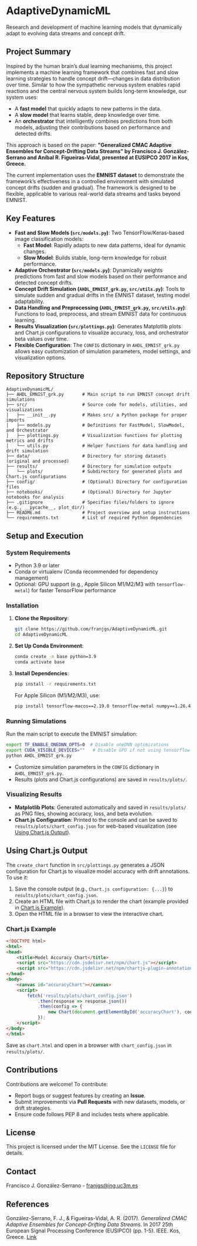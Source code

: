 # AdaptiveDynamicML

Research and development of machine learning models that dynamically adapt to evolving data streams and concept drift.

## Project Summary

Inspired by the human brain’s dual learning mechanisms, this project implements a machine learning framework that combines fast and slow learning strategies to handle concept drift—changes in data distribution over time. Similar to how the sympathetic nervous system enables rapid reactions and the central nervous system builds long-term knowledge, our system uses:
- A **fast model** that quickly adapts to new patterns in the data.
- A **slow model** that learns stable, deep knowledge over time.
- An **orchestrator** that intelligently combines predictions from both models, adjusting their contributions based on performance and detected drifts.

This approach is based on the paper: **"Generalized CMAC Adaptive Ensembles for Concept-Drifting Data Streams" by Francisco J. González-Serrano and Aníbal R. Figueiras-Vidal, presented at EUSIPCO 2017 in Kos, Greece.**

The current implementation uses the **EMNIST dataset** to demonstrate the framework’s effectiveness in a controlled environment with simulated concept drifts (sudden and gradual). The framework is designed to be flexible, applicable to various real-world data streams and tasks beyond EMNIST.

## Key Features

- **Fast and Slow Models (`src/models.py`)**: Two TensorFlow/Keras-based image classification models:
  - **Fast Model**: Rapidly adapts to new data patterns, ideal for dynamic changes.
  - **Slow Model**: Builds stable, long-term knowledge for robust performance.
- **Adaptive Orchestrator (`src/models.py`)**: Dynamically weights predictions from fast and slow models based on their performance and detected concept drifts.
- **Concept Drift Simulation (`AHDL_EMNIST_grk.py`, `src/utils.py`)**: Tools to simulate sudden and gradual drifts in the EMNIST dataset, testing model adaptability.
- **Data Handling and Preprocessing (`AHDL_EMNIST_grk.py`, `src/utils.py`)**: Functions to load, preprocess, and stream EMNIST data for continuous learning.
- **Results Visualization (`src/plottings.py`)**: Generates Matplotlib plots and Chart.js configurations to visualize accuracy, loss, and orchestrator beta values over time.
- **Flexible Configuration**: The `CONFIG` dictionary in `AHDL_EMNIST_grk.py` allows easy customization of simulation parameters, model settings, and visualization options.

## Repository Structure

```
AdaptiveDynamicML/
├── AHDL_EMNIST_grk.py       # Main script to run EMNIST concept drift simulations
├── src/                     # Source code for models, utilities, and visualizations
│   ├── __init__.py          # Makes src/ a Python package for proper imports
│   ├── models.py            # Definitions for FastModel, SlowModel, and Orchestrator
│   ├── plottings.py         # Visualization functions for plotting metrics and drifts
│   └── utils.py             # Helper functions for data handling and drift simulation
├── data/                    # Directory for storing datasets (original and processed)
├── results/                 # Directory for simulation outputs
│   └── plots/               # Subdirectory for generated plots and Chart.js configurations
├── config/                  # (Optional) Directory for configuration files
├── notebooks/               # (Optional) Directory for Jupyter notebooks for analysis
├── .gitignore               # Specifies files/folders to ignore (e.g., __pycache__, plot_dir/)
├── README.md                # Project overview and setup instructions
└── requirements.txt         # List of required Python dependencies
```

## Setup and Execution

### System Requirements
- Python 3.9 or later
- Conda or virtualenv (Conda recommended for dependency management)
- Optional: GPU support (e.g., Apple Silicon M1/M2/M3 with `tensorflow-metal`) for faster TensorFlow performance

### Installation
1. **Clone the Repository**:
   ```bash
   git clone https://github.com/franjgs/AdaptiveDynamicML.git
   cd AdaptiveDynamicML
   ```

2. **Set Up Conda Environment**:
   ```bash
   conda create -n base python=3.9
   conda activate base
   ```

3. **Install Dependencies**:
   ```bash
   pip install -r requirements.txt
   ```
   For Apple Silicon (M1/M2/M3), use:
   ```bash
   pip install tensorflow-macos==2.19.0 tensorflow-metal numpy==1.26.4 tensorflow-datasets matplotlib==3.6.3
   ```

### Running Simulations
Run the main script to execute the EMNIST simulation:
```bash
export TF_ENABLE_ONEDNN_OPTS=0  # Disable oneDNN optimizations
export CUDA_VISIBLE_DEVICES=""   # Disable GPU if not using tensorflow-metal
python AHDL_EMNIST_grk.py
```
- Customize simulation parameters in the `CONFIG` dictionary in `AHDL_EMNIST_grk.py`.
- Results (plots and Chart.js configurations) are saved in `results/plots/`.

### Visualizing Results
- **Matplotlib Plots**: Generated automatically and saved in `results/plots/` as PNG files, showing accuracy, loss, and beta evolution.
- **Chart.js Configuration**: Printed to the console and can be saved to `results/plots/chart_config.json` for web-based visualization (see [Using Chart.js Output](#using-chartjs-output)).

## Using Chart.js Output
The `create_chart` function in `src/plottings.py` generates a JSON configuration for Chart.js to visualize model accuracy with drift annotations. To use it:
1. Save the console output (e.g., `Chart.js configuration: {...}`) to `results/plots/chart_config.json`.
2. Create an HTML file with Chart.js to render the chart (example provided in [Chart.js Example](#chartjs-example)).
3. Open the HTML file in a browser to view the interactive chart.

### Chart.js Example
```html
<!DOCTYPE html>
<html>
<head>
    <title>Model Accuracy Chart</title>
    <script src="https://cdn.jsdelivr.net/npm/chart.js"></script>
    <script src="https://cdn.jsdelivr.net/npm/chartjs-plugin-annotation"></script>
</head>
<body>
    <canvas id="accuracyChart"></canvas>
    <script>
        fetch('results/plots/chart_config.json')
            .then(response => response.json())
            .then(config => {
                new Chart(document.getElementById('accuracyChart'), config);
            });
    </script>
</body>
</html>
```
Save as `chart.html` and open in a browser with `chart_config.json` in `results/plots/`.

## Contributions
Contributions are welcome! To contribute:
- Report bugs or suggest features by creating an **Issue**.
- Submit improvements via **Pull Requests** with new datasets, models, or drift strategies.
- Ensure code follows PEP 8 and includes tests where applicable.

## License
This project is licensed under the MIT License. See the `LICENSE` file for details.

## Contact
Francisco J. González-Serrano - [franjgs@ing.uc3m.es](mailto:franjgs@ing.uc3m.es)

## References
González-Serrano, F. J., & Figueiras-Vidal, A. R. (2017). *Generalized CMAC Adaptive Ensembles for Concept-Drifting Data Streams*. In 2017 25th European Signal Processing Conference (EUSIPCO) (pp. 1-5). IEEE. Kos, Greece. [Link](https://www.eurasip.org/Proceedings/Eusipco/Eusipco2017/papers/1570340671.pdf)